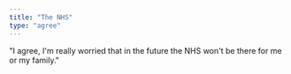 ```yaml
---
title: "The NHS"
type: "agree"
---
```


"I agree, I'm really worried that in the future the NHS won't be there for me or my family."
